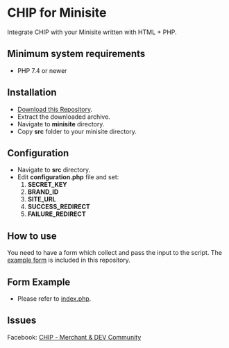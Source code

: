 # CHIP for Minisite

Integrate CHIP with your Minisite written with HTML + PHP.

## Minimum system requirements

- PHP 7.4 or newer

## Installation

- [Download this Repository](https://github.com/CHIPAsia/chip-examples).
- Extract the downloaded archive.
- Navigate to **minisite** directory.
- Copy **src** folder to your minisite directory.

## Configuration

- Navigate to **src** directory.
- Edit **configuration.php** file and set:
  1. **SECRET_KEY**
  1. **BRAND_ID**
  1. **SITE_URL**
  1. **SUCCESS_REDIRECT**
  1. **FAILURE_REDIRECT**

## How to use

You need to have a form which collect and pass the input to the script. The [example form](index.php) is included in this repository.

## Form Example

- Please refer to [index.php](index.php).

## Issues

Facebook: [CHIP - Merchant & DEV Community](https://www.facebook.com/groups/3210496372558088)
